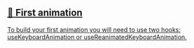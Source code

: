 ## [📄️<!-- --> <!-- -->First animation](/react-native-keyboard-controller/pr-preview/pr-986/docs/next/guides/first-animation.md)

[To build your first animation you will need to use two hooks: useKeyboardAnimation or useReanimatedKeyboardAnimation.](/react-native-keyboard-controller/pr-preview/pr-986/docs/next/guides/first-animation.md)
